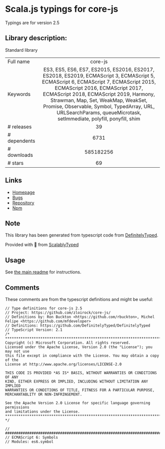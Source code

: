 
# Scala.js typings for core-js

Typings are for version 2.5

 ## Library description:
Standard library

|                    |                 |
| ------------------ | :-------------: |
| Full name          | core-js |
| Keywords           | ES3, ES5, ES6, ES7, ES2015, ES2016, ES2017, ES2018, ES2019, ECMAScript 3, ECMAScript 5, ECMAScript 6, ECMAScript 7, ECMAScript 2015, ECMAScript 2016, ECMAScript 2017, ECMAScript 2018, ECMAScript 2019, Harmony, Strawman, Map, Set, WeakMap, WeakSet, Promise, Observable, Symbol, TypedArray, URL, URLSearchParams, queueMicrotask, setImmediate, polyfill, ponyfill, shim |
| # releases         | 39 |
| # dependents       | 6731 |
| # downloads        | 585182256 |
| # stars            | 69 |

## Links
- [Homepage](https://github.com/zloirock/core-js#readme)
- [Bugs](https://github.com/zloirock/core-js/issues)
- [Repository](https://github.com/zloirock/core-js)
- [Npm](https://www.npmjs.com/package/core-js)
    


## Note
This library has been generated from typescript code from [DefinitelyTyped](https://definitelytyped.org).

Provided with :purple_heart: from [ScalablyTyped](https://github.com/oyvindberg/ScalablyTyped)

## Usage
See [the main readme](../../readme.md) for instructions.

## Comments

These comments are from the typescript definitions and might be useful:
```
// Type definitions for core-js 2.5
// Project: https://github.com/zloirock/core-js/
// Definitions by: Ron Buckton <https://github.com/rbuckton>, Michel Felipe <https://github.com/mfdeveloper>
// Definitions: https://github.com/DefinitelyTyped/DefinitelyTyped
// TypeScript Version: 2.1
/* *****************************************************************************
Copyright (c) Microsoft Corporation. All rights reserved.
Licensed under the Apache License, Version 2.0 (the "License"); you may not use
this file except in compliance with the License. You may obtain a copy of the
License at http://www.apache.org/licenses/LICENSE-2.0

THIS CODE IS PROVIDED *AS IS* BASIS, WITHOUT WARRANTIES OR CONDITIONS OF ANY
KIND, EITHER EXPRESS OR IMPLIED, INCLUDING WITHOUT LIMITATION ANY IMPLIED
WARRANTIES OR CONDITIONS OF TITLE, FITNESS FOR A PARTICULAR PURPOSE,
MERCHANTABLITY OR NON-INFRINGEMENT.

See the Apache Version 2.0 License for specific language governing permissions
and limitations under the License.
***************************************************************************** */

// #############################################################################################
// ECMAScript 6: Symbols
// Modules: es6.symbol

```

